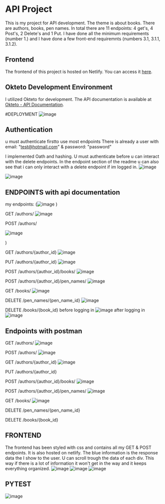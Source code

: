 # API Project
This is my project for API development. The theme is about books. There are authors, books, pen names. In total there are 11 endpoints: 4 get's, 4 Post's, 2 Delete's and 1 Put. I have done all the minimum requirements (number 1.) and I have done a few front-end requiremnts (numbers 3.1, 3.1.1, 3.1.2). 

## Frontend

The frontend of this project is hosted on Netlify. You can access it [here](https://api-development-eind-frontend.netlify.app/).

## Okteto Development Environment

I utilized Okteto for development. The API documentation is available at [Okteto - API Documentation](https://useritem-api-service-eindproject-baisangur-dudayev.cloud.okteto.net/docs#/).

#DEPLOYMENT
![image](https://github.com/Baisangur-Dudayev/API-development-eind-project/assets/113896223/92d38986-2e21-4c05-bab3-32817a5e615d)



## Authentication
u must authenticate firstto use most endpoints There is already a user with email: "test@hotmail.com" & password: "password"

I implemented Oath and hashing. U must authenticate before u can interact with the delete endpoints. In the endpoint section of the readme u can also see that i can only interact with a delete endpoint if im logged in. 
![image](https://github.com/Baisangur-Dudayev/API-development-eind-project/assets/113896223/896e5dcd-a09f-47cf-8c7f-e95c075bbb57)

![image](https://github.com/Baisangur-Dudayev/API-development-eind-project/assets/113896223/1aa05dd0-4212-4e49-9d4a-1244343bfa8e)




## ENDPOINTS with api documentation
my endpoints:
(![image](https://github.com/Baisangur-Dudayev/API-development-eind-project/assets/113896223/e9075a19-db2a-49b0-a5f3-a3bfc1efd36c)
)


GET /authors/
![image](https://github.com/Baisangur-Dudayev/API-development-eind-project/assets/113896223/1d2270ba-5a25-40aa-b78c-eff944a10c3a)




POST /authors/ 

![image](https://github.com/Baisangur-Dudayev/API-development-eind-project/assets/113896223/b932f7ab-f827-4471-869c-98367f2f1ac2)


)


GET /authors/{author_id}
![image](https://github.com/Baisangur-Dudayev/API-development-eind-project/assets/113896223/d0b153a4-ffba-4d48-afe7-da763125040f)


PUT /authors/{author_id}
![image](https://github.com/Baisangur-Dudayev/API-development-eind-project/assets/113896223/0f3e33ba-3e2b-44be-a1e3-fc8d3537bd54)

POST /authors/{author_id}/books/
![image](https://github.com/Baisangur-Dudayev/API-development-eind-project/assets/113896223/272b11c1-29f2-4f11-963e-7030f5c0f8e7)


POST /authors/{author_id}/pen_names/
![image](https://github.com/Baisangur-Dudayev/API-development-eind-project/assets/113896223/08ce0437-921f-44ac-b828-e55a264c0d6e)


GET /books/
![image](https://github.com/Baisangur-Dudayev/API-development-eind-project/assets/113896223/66e5cef9-69bf-46b4-9a77-964c41340a3c)



DELETE
/pen_names/{pen_name_id}
![image](https://github.com/Baisangur-Dudayev/API-development-eind-project/assets/113896223/fb41294a-a618-48f8-97df-e1c99d0fac33)


DELETE /books/{book_id}
before logging in
![image](https://github.com/Baisangur-Dudayev/API-development-eind-project/assets/113896223/c579efb4-1d32-4509-8c66-72f1c007c8f0)
after logging in
![image](https://github.com/Baisangur-Dudayev/API-development-eind-project/assets/113896223/2afb6ab5-b189-47c4-9b08-118aa00c827e)

## Endpoints with postman

GET /authors/
![image](https://github.com/Baisangur-Dudayev/API-development-eind-project/assets/113896223/6dfa8904-b99a-4626-bf78-64096a4a1a14)



POST /authors/ 
![image](https://github.com/Baisangur-Dudayev/API-development-eind-project/assets/113896223/4f405515-0c2e-4487-b342-bac365037ae8)



GET /authors/{author_id}
![image](https://github.com/Baisangur-Dudayev/API-development-eind-project/assets/113896223/11d12d76-f520-48e1-9c55-e52a15c6af37)



PUT /authors/{author_id}

POST /authors/{author_id}/books/
![image](https://github.com/Baisangur-Dudayev/API-development-eind-project/assets/113896223/75e2c370-75d2-418f-9f59-067f3d498b90)


POST /authors/{author_id}/pen_names/
![image](https://github.com/Baisangur-Dudayev/API-development-eind-project/assets/113896223/5537c408-6aa6-45c3-b4dd-7449076326ad)



GET /books/
![image](https://github.com/Baisangur-Dudayev/API-development-eind-project/assets/113896223/a726b4dd-0ddc-4eae-8dc0-88f0315248b5)




DELETE /pen_names/{pen_name_id}


DELETE /books/{book_id}


## FRONTEND
The frontend has been styled with css and contains all my GET & POST endpoints. It is also hosted on netlify. The blue information is the response data the I show to the user. U can scroll trough the data of each div. This way if there is a lot of information it won't get in the way and it keeps everything organized. 
![image](https://github.com/Baisangur-Dudayev/API-development-eind-project/assets/113896223/70d51c56-f2ed-456d-8967-f74abad819fb)
![image](https://github.com/Baisangur-Dudayev/API-development-eind-project/assets/113896223/283b4961-b7b1-47a2-b7ea-384a1099f5f7)
![image](https://github.com/Baisangur-Dudayev/API-development-eind-project/assets/113896223/3509f3bd-4cce-4bdc-b9bf-fdd6f474f784)

## PYTEST
![image](https://github.com/Baisangur-Dudayev/API-development-eind-project/assets/113896223/007e82f1-fd88-431b-872f-2f2863b79d1f)

